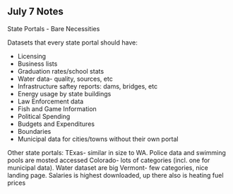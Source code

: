 ## July 7 Notes

State Portals - Bare Necessities

Datasets that every state portal should have:

* Licensing
* Business lists
* Graduation rates/school stats
* Water data- quality, sources, etc
* Infrastructure saftey reports: dams, bridges, etc
* Energy usage by state buildings
* Law Enforcement data
* Fish and Game Information
* Political Spending
* Budgets and Expenditures
* Boundaries
* Municipal data for cities/towns without their own portal

Other state portals:
TExas- similar in size to WA. Police data and swimming pools are mosted accessed
Colorado- lots of categories (incl. one for municipal data). Water dataset are big
Vermont- few categories, nice landing page.  Salaries is highest downloaded, up there also is heating fuel prices
